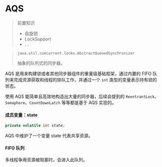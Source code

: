 # AQS

> 前置知识
> - 自旋锁
> - LockSupport
> - ...

> `java.util.concurrent.locks.AbstractQueuedSynchronizer`
>
> 抽象的队列式的同步器。

AQS 是用来构建锁或者其他同步器组件的重量级基础框架，通过内置的 FIFO 队列来完成资源获取和线程的排队工作，并通过一个 `int` 类型的变量表示持有锁的状态。

使用 AQS 能简单且高效地构造出大量的同步器，后续会提到的 `ReentrantLock`、`Semaphore`、`CountDownLatch` 等等都是基于 AQS 实现的。


#### 成员变量：state
```java
private volatile int state;
```
AQS 中维护了一个变量 state 代表共享资源。

#### FIFO 队列
多线程争用资源被阻塞时，会进入此队列。
